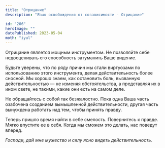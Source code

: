 ```yaml
---
title: "Отрицание"
description: "Язык освобождения от созависимости - Отрицание"

id: "206"
heroImage: ""
datePublished: 2023-05-04
moth: "iyul"
---
```


Отрицание является мощным инструментом. Не позволяйте себе недооценивать его
способность затуманить Ваше видение.

Будьте уверены, что по ряду причин мы стали виртуозами по использованию этого
инструмента, делая действительность более сносной. Мы хорошо знаем, как
остановить боль, вызванную действительностью — не изменяя обстоятельства, а
представляя их в ином свете, не такими, какие они есть на самом деле.

Не обращайтесь с собой так безжалостно. Пока одна Ваша часть озабочена
созданием вымышленной действительности, другая часть вынуждена работать над
тем, чтобы принять правду.

Теперь пришло время найти в себе смелость. Повернитесь к правде. Мягко
впустите ее в себя. Когда мы сможем это делать, нас поведут вперед.

_Господи,_ _дай_ _мне_ _мужество_ _и_ _силу_ _ясно_ _видеть_
_действительность._
